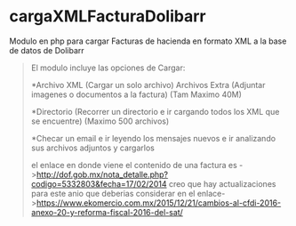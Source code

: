 # cargaXMLFacturaDolibarr
Modulo en php para cargar Facturas de hacienda en formato XML a la base de datos de Dolibarr

> El modulo incluye las opciones de Cargar:
>
> *Archivo XML (Cargar un solo archivo)
> Archivos Extra (Adjuntar imagenes o documentos a la factura)
> (Tam Maximo 40M)
>
> *Directorio (Recorrer un directorio e ir cargando todos los XML que se encuentre)
> (Maximo 500 archivos)
>
> *Checar un email e ir leyendo los mensajes nuevos e ir analizando sus archivos adjuntos y cargarlos
>
>  el enlace en donde viene el contenido de una factura es ->http://dof.gob.mx/nota_detalle.php?codigo=5332803&fecha=17/02/2014
> creo que hay actualizaciones para este anio que deberias considerar en el enlace->https://www.ekomercio.com.mx/2015/12/21/cambios-al-cfdi-2016-anexo-20-y-reforma-fiscal-2016-del-sat/

